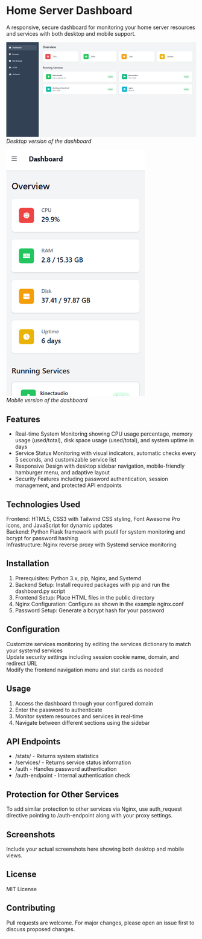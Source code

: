 # Home Server Dashboard

A responsive, secure dashboard for monitoring your home server resources and services with both desktop and mobile support.

![Desktop Screenshot](screenshot-desktop.png)  
*Desktop version of the dashboard*

![Mobile Screenshot](screenshot-mobile.png)  
*Mobile version of the dashboard*

## Features

- Real-time System Monitoring showing CPU usage percentage, memory usage (used/total), disk space usage (used/total), and system uptime in days
- Service Status Monitoring with visual indicators, automatic checks every 5 seconds, and customizable service list
- Responsive Design with desktop sidebar navigation, mobile-friendly hamburger menu, and adaptive layout
- Security Features including password authentication, session management, and protected API endpoints

## Technologies Used

Frontend: HTML5, CSS3 with Tailwind CSS styling, Font Awesome Pro icons, and JavaScript for dynamic updates  
Backend: Python Flask framework with psutil for system monitoring and bcrypt for password hashing  
Infrastructure: Nginx reverse proxy with Systemd service monitoring

## Installation

1. Prerequisites: Python 3.x, pip, Nginx, and Systemd  
2. Backend Setup: Install required packages with pip and run the dashboard.py script  
3. Frontend Setup: Place HTML files in the public directory  
4. Nginx Configuration: Configure as shown in the example nginx.conf  
5. Password Setup: Generate a bcrypt hash for your password  

## Configuration

Customize services monitoring by editing the services dictionary to match your systemd services  
Update security settings including session cookie name, domain, and redirect URL  
Modify the frontend navigation menu and stat cards as needed  

## Usage

1. Access the dashboard through your configured domain  
2. Enter the password to authenticate  
3. Monitor system resources and services in real-time  
4. Navigate between different sections using the sidebar  

## API Endpoints

- /stats/ - Returns system statistics  
- /services/ - Returns service status information  
- /auth - Handles password authentication  
- /auth-endpoint - Internal authentication check  

## Protection for Other Services

To add similar protection to other services via Nginx, use auth_request directive pointing to /auth-endpoint along with your proxy settings.

## Screenshots

Include your actual screenshots here showing both desktop and mobile views.

## License

MIT License

## Contributing

Pull requests are welcome. For major changes, please open an issue first to discuss proposed changes.
